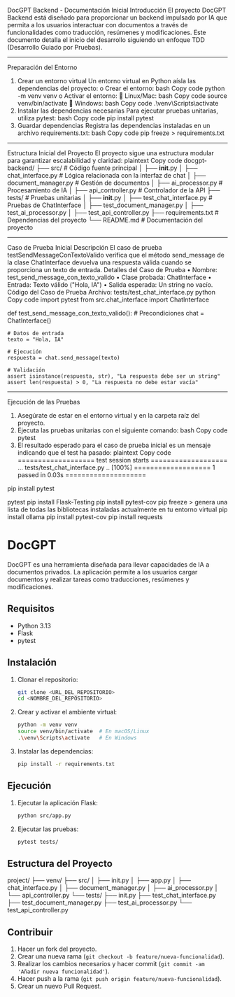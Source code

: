 DocGPT Backend - Documentación Inicial
Introducción
El proyecto DocGPT Backend está diseñado para proporcionar un backend impulsado por IA que permita a los usuarios interactuar con documentos a través de funcionalidades como traducción, resúmenes y modificaciones. Este documento detalla el inicio del desarrollo siguiendo un enfoque TDD (Desarrollo Guiado por Pruebas).

---

Preparación del Entorno

1. Crear un entorno virtual
   Un entorno virtual en Python aísla las dependencias del proyecto:
   o Crear el entorno:
   bash
   Copy code
   python -m venv venv
   o Activar el entorno:
    Linux/Mac:
   bash
   Copy code
   source venv/bin/activate
    Windows:
   bash
   Copy code
   .\venv\Scripts\activate
2. Instalar las dependencias necesarias
   Para ejecutar pruebas unitarias, utiliza pytest:
   bash
   Copy code
   pip install pytest
3. Guardar dependencias
   Registra las dependencias instaladas en un archivo requirements.txt:
   bash
   Copy code
   pip freeze > requirements.txt

---

Estructura Inicial del Proyecto
El proyecto sigue una estructura modular para garantizar escalabilidad y claridad:
plaintext
Copy code
docgpt-backend/
├── src/ # Código fuente principal
│ ├── **init**.py
│ ├── chat_interface.py # Lógica relacionada con la interfaz de chat
│ ├── document_manager.py # Gestión de documentos
│ ├── ai_processor.py # Procesamiento de IA
│ ├── api_controller.py # Controlador de la API
├── tests/ # Pruebas unitarias
│ ├── **init**.py
│ ├── test_chat_interface.py # Pruebas de ChatInterface
│ ├── test_document_manager.py
│ ├── test_ai_processor.py
│ ├── test_api_controller.py
├── requirements.txt # Dependencias del proyecto
└── README.md # Documentación del proyecto

---

Caso de Prueba Inicial
Descripción
El caso de prueba testSendMessageConTextoValido verifica que el método send_message de la clase ChatInterface devuelva una respuesta válida cuando se proporciona un texto de entrada.
Detalles del Caso de Prueba
• Nombre: test_send_message_con_texto_valido
• Clase probada: ChatInterface
• Entrada: Texto válido ("Hola, IA")
• Salida esperada: Un string no vacío.
Código del Caso de Prueba
Archivo: tests/test_chat_interface.py
python
Copy code
import pytest
from src.chat_interface import ChatInterface

def test_send_message_con_texto_valido(): # Precondiciones
chat = ChatInterface()

    # Datos de entrada
    texto = "Hola, IA"

    # Ejecución
    respuesta = chat.send_message(texto)

    # Validación
    assert isinstance(respuesta, str), "La respuesta debe ser un string"
    assert len(respuesta) > 0, "La respuesta no debe estar vacía"

---

Ejecución de las Pruebas

1. Asegúrate de estar en el entorno virtual y en la carpeta raíz del proyecto.
2. Ejecuta las pruebas unitarias con el siguiente comando:
   bash
   Copy code
   pytest
3. El resultado esperado para el caso de prueba inicial es un mensaje indicando que el test ha pasado:
   plaintext
   Copy code
   =================== test session starts ===================
   ...
   tests/test_chat_interface.py .. [100%]
   =================== 1 passed in 0.03s ====================


pip install pytest

pytest
pip install Flask-Testing
pip install pytest-cov
pip freeze > genera una lista de todas las bibliotecas instaladas actualmente en tu entorno virtual
pip install ollama
pip install pytest-cov
pip install requests



# DocGPT

DocGPT es una herramienta diseñada para llevar capacidades de IA a documentos privados. La aplicación permite a los usuarios cargar documentos y realizar tareas como traducciones, resúmenes y modificaciones.

## Requisitos

- Python 3.13
- Flask
- pytest

## Instalación

1. Clonar el repositorio:
   ```bash
   git clone <URL_DEL_REPOSITORIO>
   cd <NOMBRE_DEL_REPOSITORIO>
   ```

2. Crear y activar el ambiente virtual:
   ```bash
   python -m venv venv
   source venv/bin/activate  # En macOS/Linux
   .\venv\Scripts\activate   # En Windows
   ```

3. Instalar las dependencias:
   ```bash
   pip install -r requirements.txt
   ```

## Ejecución

1. Ejecutar la aplicación Flask:
   ```bash
   python src/app.py
   ```

2. Ejecutar las pruebas:
   ```bash
   pytest tests/
   ```

## Estructura del Proyecto

project/ ├── venv/ ├── src/ │ ├── init.py │ ├── app.py │ ├── chat_interface.py │ ├── document_manager.py │ ├── ai_processor.py │ └── api_controller.py └── tests/ ├── init.py ├── test_chat_interface.py ├── test_document_manager.py ├── test_ai_processor.py └── test_api_controller.py

## Contribuir

1. Hacer un fork del proyecto.
2. Crear una nueva rama (`git checkout -b feature/nueva-funcionalidad`).
3. Realizar los cambios necesarios y hacer commit (`git commit -am 'Añadir nueva funcionalidad'`).
4. Hacer push a la rama (`git push origin feature/nueva-funcionalidad`).
5. Crear un nuevo Pull Request.


